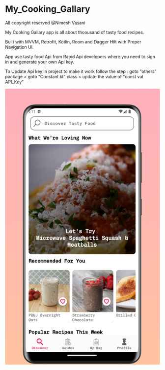 # My_Cooking_Gallary

All copyright reserved @Nimesh Vasani 

My Cooking Gallary app is all about thoousand of tasty food recipes.

Built with MVVM, Retrofit, Kotlin, Room and Dagger Hilt with Proper Navigation UI.

App use tasty food Api from Rapid Api developers where you need to sign in and generate your own Api key.

To Update Api key in project to make it work follow the step : goto "others" package > goto "Constant.kt" class < update the value of "const val API_Key"

![alt text](https://github.com/NimeshVasani/My_Cooking_Gallary/blob/main/snapshots/1.png)
